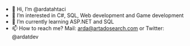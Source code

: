 - 👋 Hi, I’m @ardatahtaci
- 👀 I’m interested in C#, SQL, Web development and Game development
- 🌱 I’m currently learning ASP.NET and SQL
- 📫 How to reach me?
Mail: arda@artadosearch.com or
Twitter: @ardatdev

<!---
ardatahtaci/ardatahtaci is a ✨ special ✨ repository because its `README.md` (this file) appears on your GitHub profile.
You can click the Preview link to take a look at your changes.
--->
